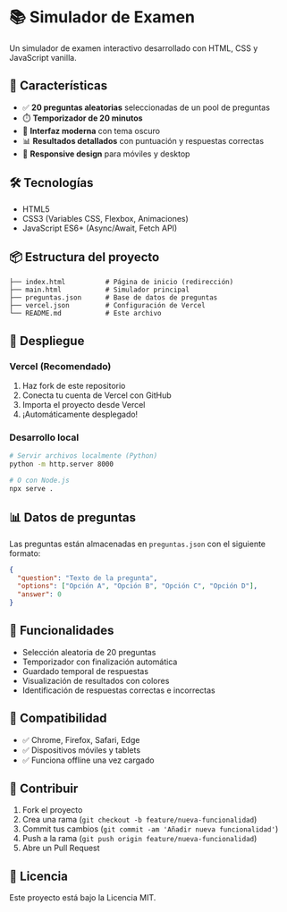 # 📚 Simulador de Examen

Un simulador de examen interactivo desarrollado con HTML, CSS y JavaScript vanilla.

## 🚀 Características

- ✅ **20 preguntas aleatorias** seleccionadas de un pool de preguntas
- ⏱️ **Temporizador de 20 minutos**
- 🎨 **Interfaz moderna** con tema oscuro
- 📊 **Resultados detallados** con puntuación y respuestas correctas
- 📱 **Responsive design** para móviles y desktop

## 🛠️ Tecnologías

- HTML5
- CSS3 (Variables CSS, Flexbox, Animaciones)
- JavaScript ES6+ (Async/Await, Fetch API)

## 📦 Estructura del proyecto

```
├── index.html          # Página de inicio (redirección)
├── main.html           # Simulador principal
├── preguntas.json      # Base de datos de preguntas
├── vercel.json         # Configuración de Vercel
└── README.md           # Este archivo
```

## 🚀 Despliegue

### Vercel (Recomendado)
1. Haz fork de este repositorio
2. Conecta tu cuenta de Vercel con GitHub
3. Importa el proyecto desde Vercel
4. ¡Automáticamente desplegado!

### Desarrollo local
```bash
# Servir archivos localmente (Python)
python -m http.server 8000

# O con Node.js
npx serve .
```

## 📊 Datos de preguntas

Las preguntas están almacenadas en `preguntas.json` con el siguiente formato:
```json
{
  "question": "Texto de la pregunta",
  "options": ["Opción A", "Opción B", "Opción C", "Opción D"],
  "answer": 0
}
```

## 🎯 Funcionalidades

- Selección aleatoria de 20 preguntas
- Temporizador con finalización automática
- Guardado temporal de respuestas
- Visualización de resultados con colores
- Identificación de respuestas correctas e incorrectas

## 📱 Compatibilidad

- ✅ Chrome, Firefox, Safari, Edge
- ✅ Dispositivos móviles y tablets
- ✅ Funciona offline una vez cargado

## 🤝 Contribuir

1. Fork el proyecto
2. Crea una rama (`git checkout -b feature/nueva-funcionalidad`)
3. Commit tus cambios (`git commit -am 'Añadir nueva funcionalidad'`)
4. Push a la rama (`git push origin feature/nueva-funcionalidad`)
5. Abre un Pull Request

## 📄 Licencia

Este proyecto está bajo la Licencia MIT.
